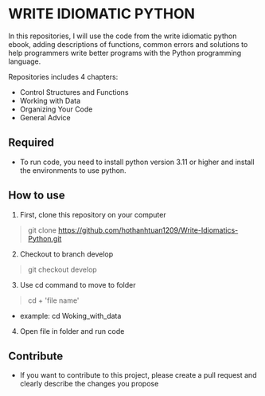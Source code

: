 # WRITE IDIOMATIC PYTHON
In this repositories, I will use the code from the write idiomatic python ebook, adding descriptions of functions, common errors and solutions to help programmers write better programs with the Python programming language.

Repositories includes 4 chapters:
- Control Structures and Functions
- Working with Data
- Organizing Your Code
- General Advice
## Required
- To run code, you need to install python version 3.11 or higher and install the environments to use python.

## How to use
1. First, clone this repository on your computer
> git clone https://github.com/hothanhtuan1209/Write-Idiomatics-Python.git

2. Checkout to branch develop
> git checkout develop

3. Use cd command to move to folder
> cd + 'file name'
- example: cd Woking_with_data

4. Open file in folder and run code

## Contribute
 - If you want to contribute to this project, please create a pull request and clearly describe the changes you propose